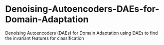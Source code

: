 # Denoising-Autoencoders-DAEs-for-Domain-Adaptation
Denoising Autoencoders (DAEs) for Domain Adaptation using DAEs to find the invariant features for classification
